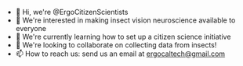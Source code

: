 - 👋 Hi, we're @ErgoCitizenScientists
- 👀 We're interested in making insect vision neuroscience available to everyone
- 🌱 We're currently learning how to set up a citizen science initiative
- 💞️ We're looking to collaborate on collecting data from insects!
- 📫 How to reach us: send us an email at ergocaltech@gmail.com

<!---
ErgoCitizenScientists/ErgoCitizenScientists is a ✨ special ✨ repository because its `README.md` (this file) appears on your GitHub profile.
You can click the Preview link to take a look at your changes.
--->
